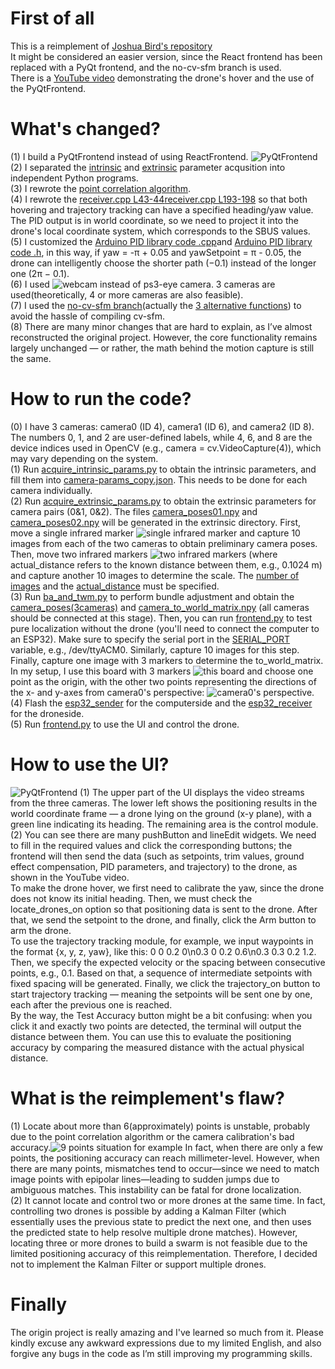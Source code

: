 # First of all
This is a reimplement of [Joshua Bird's repository](https://github.com/jyjblrd/Low-Cost-Mocap)  
It might be considered an easier version, since the React frontend has been replaced with a PyQt frontend, and the no-cv-sfm branch is used.  
There is a [YouTube video](https://youtu.be/QF4qJRMAZwg) demonstrating the drone's hover and the use of the PyQtFrontend.

# What's changed?
(1) I build a PyQtFrontend instead of using ReactFrontend.
![PyQtFrontend](pictures/PyQtFrontend.png)
(2) I separated the [intrinsic](computer_code/acquire_intrinsic_params.py) and [extrinsic](computer_code/acquire_extrinsic_params.py) parameter acqusition into independent Python programs.  
(3) I rewrote the [point correlation algorithm](computer_code/mocap/helpers.py#L323-L408).  
(4) I rewrote the [receiver.cpp L43-44](esp32_receiver/src/receiver.cpp#L43-L44)[receiver.cpp L193-198](esp32_receiver/src/receiver.cpp#L195-L198) so that both hovering and trajectory tracking can have a specified heading/yaw value. The PID output is in world coordinate, so we need to project it into the drone's local coordinate system, which corresponds to the SBUS values.  
(5) I customized the [Arduino PID library code .cpp](esp32_receiver/src/PID_v1_bc.cpp#L47-L139)and [Arduino PID library code .h](esp32_receiver/src/PID_v1_bc.h), in this way, if yaw = -π + 0.05 and yawSetpoint = π - 0.05, the drone can intelligently choose the shorter path (−0.1) instead of the longer one (2π − 0.1).  
(6) I used ![webcam](pictures/webcam.jpeg) instead of ps3-eye camera. 3 cameras are used(theoretically, 4 or more cameras are also feasible).  
(7) I used the [no-cv-sfm branch](https://github.com/jyjblrd/Low-Cost-Mocap/tree/no-cv-sfm)(actually the [3 alternative functions](computer_code/mocap/helpers.py#L508-L571)) to avoid the hassle of compiling cv-sfm.  
(8) There are many minor changes that are hard to explain, as I’ve almost reconstructed the original project. However, the core functionality remains largely unchanged — or rather, the math behind the motion capture is still the same.

# How to run the code?
(0) I have 3 cameras: camera0 (ID 4), camera1 (ID 6), and camera2 (ID 8). The numbers 0, 1, and 2 are user-defined labels, while 4, 6, and 8 are the device indices used in OpenCV (e.g., camera = cv.VideoCapture(4)), which may vary depending on the system.  
(1) Run [acquire_intrinsic_params.py](computer_code/acquire_intrinsic_params.py) to obtain the intrinsic parameters, and fill them into [camera-params_copy.json](computer_code/mocap/camera-params_copy.json). This needs to be done for each camera individually.  
(2) Run [acquire_extrinsic_params.py](computer_code/acquire_extrinsic_params.py) to obtain the extrinsic parameters for camera pairs (0&1, 0&2). The files [camera_poses01.npy](computer_code/extrinsic/camera_poses01.npy) and [camera_poses02.npy](computer_code/extrinsic/camera_poses02.npy) will be generated in the extrinsic directory. First, move a single infrared marker ![single infrared marker](pictures/1_marker_board.jpeg) and capture 10 images from each of the two cameras to obtain preliminary camera poses. Then, move two infrared markers ![two infrared markers](pictures/2_marker_board.jpeg) (where actual_distance refers to the known distance between them, e.g., 0.1024 m) and capture another 10 images to determine the scale. The [number of images](computer_code/acquire_extrinsic_params.py#L10) and the [actual_distance](computer_code/acquire_extrinsic_params.py#L11) must be specified.  
(3) Run [ba_and_twm.py](computer_code/ba_and_twm.py) to perform bundle adjustment and obtain the [camera_poses(3cameras)](computer_code/extrinsic/camera_poses.npy) and [camera_to_world_matrix.npy](computer_code/extrinsic/camera_to_world_matrix.npy) (all cameras should be connected at this stage). Then, you can run [frontend.py](computer_code/frontend.py) to test pure localization without the drone (you'll need to connect the computer to an ESP32). Make sure to specify the serial port in the [SERIAL_PORT](computer_code/frontend.py#L55) variable, e.g., /dev/ttyACM0. Similarly, capture 10 images for this step. Finally, capture one image with 3 markers to determine the to_world_matrix. In my setup, I use this board with 3 markers ![this board](pictures/3_markers_board.jpeg) and choose one point as the origin, with the other two points representing the directions of the x- and y-axes from camera0's perspective: ![camera0's perspective](pictures/3markers_in_camera0_view.png).  
(4) Flash the [esp32_sender](esp32_sender/src/sender.cpp) for the computerside and the [esp32_receiver](esp32_receiver/src/receiver.cpp) for the droneside.  
(5) Run [frontend.py](computer_code/frontend.py) to use the UI and control the drone.

# How to use the UI?
![PyQtFrontend](pictures/PyQtFrontend.png)
(1) The upper part of the UI displays the video streams from the three cameras. The lower left shows the positioning results in the world coordinate frame — a drone lying on the ground (x-y plane), with a green line indicating its heading. The remaining area is the control module.  
(2) You can see there are many pushButton and lineEdit widgets. We need to fill in the required values and click the corresponding buttons; the frontend will then send the data (such as setpoints, trim values, ground effect compensation, PID parameters, and trajectory) to the drone, as shown in the YouTube video.  
To make the drone hover, we first need to calibrate the yaw, since the drone does not know its initial heading. Then, we must check the locate_drones_on option so that positioning data is sent to the drone. After that, we send the setpoint to the drone, and finally, click the Arm button to arm the drone.  
To use the trajectory tracking module, for example, we input waypoints in the format {x, y, z, yaw}, like this: 0 0 0.2 0\n0.3 0 0.2 0.6\n0.3 0.3 0.2 1.2. Then, we specify the expected velocity or the spacing between consecutive points, e.g., 0.1. Based on that, a sequence of intermediate setpoints with fixed spacing will be generated. Finally, we click the trajectory_on button to start trajectory tracking — meaning the setpoints will be sent one by one, each after the previous one is reached.  
By the way, the Test Accuracy button might be a bit confusing: when you click it and exactly two points are detected, the terminal will output the distance between them. You can use this to evaluate the positioning accuracy by comparing the measured distance with the actual physical distance.

# What is the reimplement's flaw?
(1) Locate about more than 6(approximately) points is unstable, probably due to the point correlation algorithm or the camera calibration's bad accuracy.![9 points situation for example](pictures/9points.png)
In fact, when there are only a few points, the positioning accuracy can reach millimeter-level. However, when there are many points, mismatches tend to occur—since we need to match image points with epipolar lines—leading to sudden jumps due to ambiguous matches. This instability can be fatal for drone localization.  
(2) It cannot locate and control two or more drones at the same time. In fact, controlling two drones is possible by adding a Kalman Filter (which essentially uses the previous state to predict the next one, and then uses the predicted state to help resolve multiple drone matches). However, locating three or more drones to build a swarm is not feasible due to the limited positioning accuracy of this reimplementation. Therefore, I decided not to implement the Kalman Filter or support multiple drones.

# Finally
The origin project is really amazing and I've learned so much from it.
Please kindly excuse any awkward expressions due to my limited English, and also forgive any bugs in the code as I’m still improving my programming skills.
